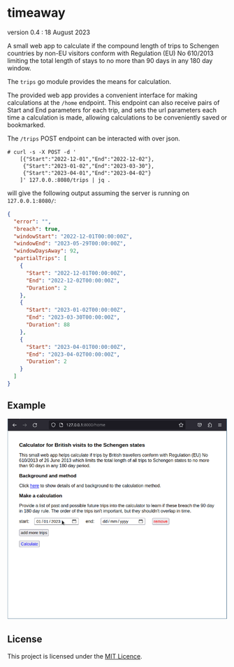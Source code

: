 # timeaway

version 0.4 : 18 August 2023

A small web app to calculate if the compound length of trips to Schengen
countries by non-EU visitors conform with Regulation (EU) No 610/2013
limiting the total length of stays to no more than 90 days in any 180
day window.

The `trips` go module provides the means for calculation.

The provided web app provides a convenient interface for making
calculations at the `/home` endpoint. This endpoint can also receive
pairs of Start and End parameters for each trip, and sets the url
parameters each time a calculation is made, allowing calculations to be
conveniently saved or bookmarked.

The `/trips` POST endpoint can be interacted with over json.

```
# curl -s -X POST -d '
    [{"Start":"2022-12-01","End":"2022-12-02"},
     {"Start":"2023-01-02","End":"2023-03-30"},
     {"Start":"2023-04-01","End":"2023-04-02"}
    ]' 127.0.0.:8080/trips | jq .
```

will give the following output assuming the server is running on `127.0.0.1:8080/`:

```json
{
  "error": "",
  "breach": true,
  "windowStart": "2022-12-01T00:00:00Z",
  "windowEnd": "2023-05-29T00:00:00Z",
  "windowDaysAway": 92,
  "partialTrips": [
    {
      "Start": "2022-12-01T00:00:00Z",
      "End": "2022-12-02T00:00:00Z",
      "Duration": 2
    },
    {
      "Start": "2023-01-02T00:00:00Z",
      "End": "2023-03-30T00:00:00Z",
      "Duration": 88
    },
    {
      "Start": "2023-04-01T00:00:00Z",
      "End": "2023-04-02T00:00:00Z",
      "Duration": 2
    }
  ]
}
```

## Example

![](util/example.gif)

## License

This project is licensed under the [MIT Licence](LICENCE).
